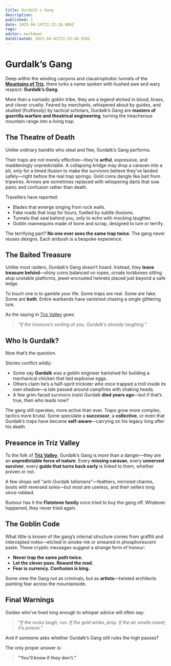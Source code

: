 ```yaml
---
title: Gurdalk's Gang
description: 
published: 1
date: 2025-04-14T21:32:10.806Z
tags: 
editor: markdown
dateCreated: 2025-04-02T21:33:46.916Z
---
```


# Gurdalk’s Gang

Deep within the winding canyons and claustrophobic tunnels of the **[Mountains of Triz](/geography/landmark/mountains-of-triz.md)**, there lurks a name spoken with hushed awe and wary respect: **Gurdalk’s Gang**.

More than a nomadic goblin tribe, they are a legend etched in blood, brass, and clever cruelty. Feared by merchants, whispered about by guides, and studied (fruitlessly) by tactical scholars, Gurdalk’s Gang are **masters of guerrilla warfare and theatrical engineering**, turning the treacherous mountain range into a living trap.

## The Theatre of Death

Unlike ordinary bandits who steal and flee, Gurdalk’s Gang performs.

Their traps are not merely effective—they’re **artful**, expressive, and maddeningly unpredictable. A collapsing bridge may drop a caravan into a pit, only for a timed illusion to make the survivors believe they’ve landed safely—right before the real trap springs. Gold coins dangle like bait from tripwires. Arrows are sometimes replaced with whispering darts that sow panic and confusion rather than death.

Travellers have reported:
- Blades that emerge singing from rock walls.
- Fake roads that loop for hours, fuelled by subtle illusions.
- Tunnels that seal behind you, only to echo with mocking laughter.
- Goblin mannequins made of bone and scrap, designed to lure or terrify.

The terrifying part? **No one ever sees the same trap twice**. The gang never reuses designs. Each ambush is a bespoke experience.

## The Baited Treasure

Unlike most raiders, Gurdalk’s Gang doesn’t hoard. Instead, they **leave treasure behind**—shiny coins balanced on ropes, ornate lockboxes sitting atop unstable platforms, jewel-encrusted helmets placed just beyond a safe ledge.

To touch one is to gamble your life. Some traps are real. Some are fake. Some are **both**. Entire warbands have vanished chasing a single glittering lure.

As the saying in [Triz Valley](/geography/settlement/city/triz-valley.md) goes:
> *“If the treasure’s smiling at you, Gurdalk’s already laughing.”*

## Who Is Gurdalk?

Now that’s the question.

Stories conflict wildly:
- Some say **Gurdalk** was a goblin engineer banished for building a mechanical chicken that laid explosive eggs.
- Others claim he’s a half-spirit trickster who once trapped a troll inside its own shadow—a tale passed around campfires with shaking heads.
- A few grim-faced survivors insist Gurdalk **died years ago**—but if that’s true, then who leads now?

The gang still operates, more active than ever. Traps grow more complex, tactics more brutal. Some speculate a **successor**, a **collective**, or even that Gurdalk’s traps have become **self-aware**—carrying on his legacy long after his death.

## Presence in Triz Valley

To the folk of **[Triz Valley](/geography/settlement/city/triz-valley.md)**, Gurdalk’s Gang is more than a danger—they are an **unpredictable force of nature**. Every **missing caravan**, every **unnerved survivor**, every **guide that turns back early** is linked to them, whether proven or not.

A few shops sell "anti-Gurdalk talismans"—feathers, mirrored charms, boots with reversed soles—but most are useless, and their sellers long since robbed.

Rumour has it the **Flatstone family** once tried to buy the gang off. Whatever happened, they never tried again.

## The Goblin Code

What little is known of the gang’s internal structure comes from graffiti and intercepted notes—etched in smoke-ink or smeared in phosphorescent paste. These cryptic messages suggest a strange form of honour:

- **Never trap the same path twice.**
- **Let the clever pass. Reward the mad.**
- **Fear is currency. Confusion is king.**

Some view the Gang not as criminals, but as **artists**—twisted architects painting fear across the mountainside.

## Final Warnings

Guides who’ve lived long enough to whisper advice will often say:
> *“If the rocks laugh, run. If the gold winks, pray. If the air smells sweet, it’s poison.”*

And if someone asks whether Gurdalk’s Gang still rules the high passes?

The only proper answer is:
> **“You’ll know if they don’t.”**
